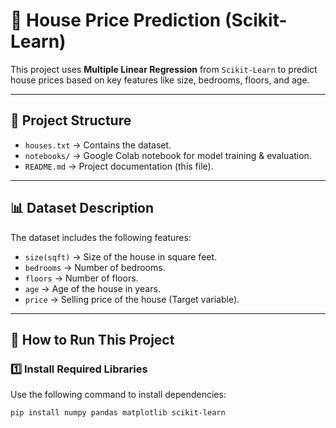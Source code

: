 # 🏡 House Price Prediction (Scikit-Learn)

This project uses **Multiple Linear Regression** from `Scikit-Learn` to predict house prices based on key features like size, bedrooms, floors, and age. 

---

## 📂 Project Structure
- `houses.txt` → Contains the dataset.
- `notebooks/` → Google Colab notebook for model training & evaluation.
- `README.md` → Project documentation (this file).

---

## 📊 Dataset Description
The dataset includes the following features:
- `size(sqft)` → Size of the house in square feet.
- `bedrooms` → Number of bedrooms.
- `floors` → Number of floors.
- `age` → Age of the house in years.
- `price` → Selling price of the house (Target variable).

---

## 🚀 How to Run This Project
### 1️⃣ Install Required Libraries
Use the following command to install dependencies:
```bash
pip install numpy pandas matplotlib scikit-learn
